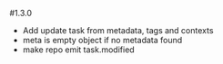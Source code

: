 #1.3.0
- Add update task from metadata, tags and contexts
- meta is empty object if no metadata found
- make repo emit task.modified
